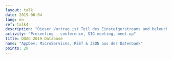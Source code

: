 ```yaml
---
layout: talk
date: 2019-06-04
lang: en
ref: talk4
description: "Dieser Vortrag ist Teil des Einsteigerstreams und beleuchtet die Anwendungsentwicklung.. Er gibt einen Überblick über die Rolle der Datenbank in Zeiten von Microservices, REST-Schnittstellen und JSON Dokumenten."
activity: "Presenting - conference, SIG meeting, meet-up"
title: DOAG 2019 Database
name: "AppDev: MicroServices, REST & JSON aus der Datenbank"
points: 20
---
```

